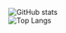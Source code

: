 

<!--


- 🔭 I’m currently working on ...
- 🌱 I’m currently learning ...
- 👯 I’m looking to collaborate on ...
- 🤔 I’m looking for help with ...
- 💬 Ask me about ...
- 📫 How to reach me: ...
- 😄 Pronouns: ...
- ⚡ Fun fact: ...
-->
<div style="display:flex;align-items:center;justify-content:center; flex-direction: column">
  
![GitHub stats](https://github-readme-stats.vercel.app/api?username=AKiranB&show_icons=true&theme=tokyonight)
</br>
![Top Langs](https://github-readme-stats.vercel.app/api/top-langs/?username=AKiranB&theme=tokyonight)
</div>

